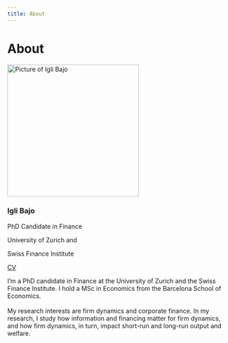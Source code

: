 ```yaml
---
title: About 
---
```

# **About** 

<!-- Webpage -->
<section id="about-sec" class="wg-about-biography">
    <div class="about-grid">
    <div class="about-img text-center">
        <img src="../docs/about/IgliBajo_Photo.jpeg" alt="Picture of Igli Bajo" class="img-responsive img-circle" style="width: 300px; height: auto;">
        <h3 id="about-head">Igli Bajo</h3>
        <p class="headline">PhD Candidate in Finance</p>
        <p class="headline">University of Zurich and</p>
        <p class="headline">Swiss Finance Institute</p>
        <p>
        <a href="mailto:igli.bajo@df.uzh.ch" target="_blank"><i class="fas fa-envelope"></i></a>
        <a href="https://x.com/IgliBajo" target="_blank"><i class="fab fa-twitter"></i></a>
        <a href="https://www.linkedin.com/in/igli-bajo-6b3483a4/" target="_blank"><i class="fab fa-linkedin"></i></a>
        <a href="../docs/about/CV_IgliBajo.pdf" class="cv-link" target="_blank">CV</a>  
        </p>
    </div>
    <div class="about-info">
        <p>I’m a PhD candidate in Finance at the University of Zurich and the Swiss Finance Institute. I hold a MSc in Economics from the Barcelona School of Economics. <br> <br>
        My research interests are firm dynamics and corporate finance. In my research, I study how information and financing matter for firm dynamics, and how firm dynamics, in turn, impact short-run and long-run output and welfare.</p>
    </div>
    </div>
</section>


<!-- Include Font Awesome for icons -->
<link rel="stylesheet" href="https://cdnjs.cloudflare.com/ajax/libs/font-awesome/5.15.4/css/all.min.css">